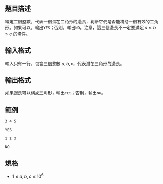 ## 題目描述
給定三個整數，代表一個潛在三角形的邊長，判斷它們是否能構成一個有效的三角形。如果可以，輸出`YES`；否則，輸出`NO`。注意，這三個邊長不一定要滿足 $a \leq b \leq c$ 的條件。

## 輸入格式
輸入只有一行，包含三個整數 $a, b, c$，代表潛在三角形的邊長。

## 輸出格式
如果邊長可以構成三角形，輸出`YES`；否則，輸出`NO`。

## 範例

```input1
3 4 5
```

```output1
YES
```

```input2
1 2 3
```

```output2
NO
```

## 規格
- $1 \leq a, b, c \leq 10^{6}$
